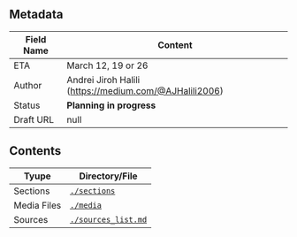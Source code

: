 ## Metadata

| Field Name | Content |
| --- | --- |
| ETA | March 12, 19 or 26 |
| Author | Andrei Jiroh Halili (https://medium.com/@AJHalili2006) |
| Status | **Planning in progress** |
| Draft URL | null |

## Contents

| Tyupe | Directory/File |
| --- | --- |
| Sections | [`./sections`](./sections) |
| Media Files | [`./media`](./files) |
| Sources | [`./sources_list.md`](./sources_list.md) |
